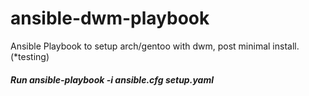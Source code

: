 # ansible-dwm-playbook
Ansible Playbook to setup arch/gentoo with dwm, post minimal install.(*testing)
##### Run ansible-playbook -i ansible.cfg setup.yaml
